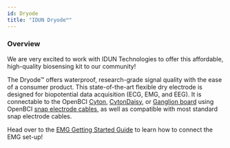 ```yaml
---
id: Dryode
title: "IDUN Dryode™"
---
```


### Overview

We are very excited to work with IDUN Technologies to offer this affordable, high-quality biosensing kit to our community!

The Dryode™ offers waterproof, research-grade signal quality with the ease of a consumer product. This state-of-the-art flexible dry electrode is designed for biopotential data acquisition (ECG, EMG, and EEG). It is connectable to the OpenBCI [Cyton](https://shop.openbci.com/collections/frontpage/products/cyton-biosensing-board-8-channel), [CytonDaisy](https://shop.openbci.com/collections/frontpage/products/cyton-daisy-biosensing-boards-16-channel), or [Ganglion board](https://shop.openbci.com/collections/frontpage/products/ganglion-board) using OpenBCI [snap electrode cables](https://shop.openbci.com/collections/frontpage/products/emg-ecg-snap-electrode-cables), as well as compatible with most standard snap electrode cables.

Head over to the [EMG Getting Started Guide](01GettingStarted/02-Biosensing-Setups/02-EMG-Setup.md) to learn how to connect the EMG set-up!
